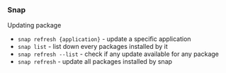 ### Snap

Updating package

- `snap refresh {application}` - update a specific application
- `snap list` - list down every packages installed by it
- `snap refresh --list` - check if any update available for any package
- `snap refresh` - update all packages installed by snap